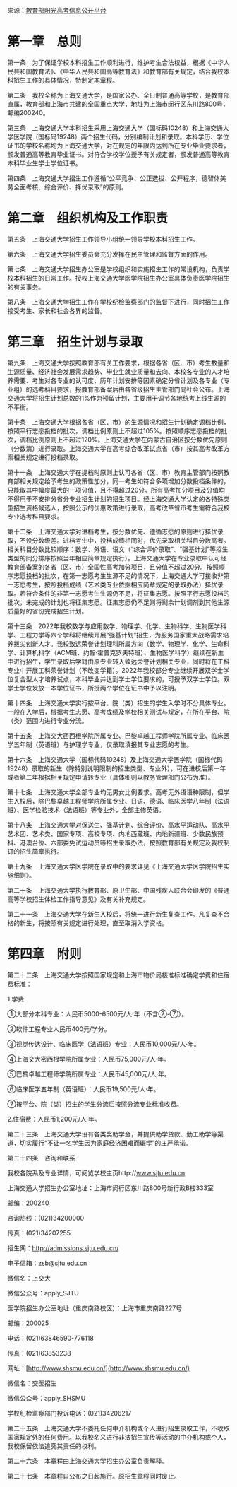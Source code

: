 来源：[教育部阳光高考信息公开平台](https://gaokao.chsi.com.cn/zsgs/zhangcheng/listVerifedZszc--infoId-3762756332,method-view,schId-199.dhtml)

# 第一章　总则

第一条　为了保证学校本科招生工作顺利进行，维护考生合法权益，根据《中华人民共和国教育法》、《中华人民共和国高等教育法》和教育部有关规定，结合我校本科招生工作的具体情况，特制定本章程。

第二条　我校全称为上海交通大学，是国家公办、全日制普通高等学校，是教育部直属，教育部和上海市共建的全国重点大学，地址为上海市闵行区东川路800号，邮编200240。

第三条　上海交通大学本科招生采用上海交通大学（国标码10248）和上海交通大学医学院（国标码19248）两个招生代码，分别编制计划和录取。本科学历、学位证书的学校名称均为上海交通大学，对在规定的年限内达到所在专业毕业要求者，颁发普通高等教育毕业证书。对符合学校学位授予有关规定者，颁发普通高等教育本科毕业生学士学位证书。

第四条　上海交通大学招生工作遵循“公平竞争、公正选拔、公开程序，德智体美劳全面考核、综合评价、择优录取”的原则。

# 第二章　组织机构及工作职责

第五条　上海交通大学招生工作领导小组统一领导学校本科招生工作。

第六条　上海交通大学招生委员会充分发挥在民主管理和监督方面的作用。

第七条　上海交通大学招生办公室是学校组织和实施招生工作的常设机构，负责学校本科招生的日常工作。授权上海交通大学医学院招生办公室具体负责医学院招生的有关事务。

第八条　上海交通大学招生工作在学校纪检监察部门的监督下进行，同时招生工作接受考生、家长和社会各界的监督。

# 第三章　招生计划与录取

第九条　上海交通大学按照教育部有关工作要求，根据各省（区、市）考生数量和生源质量、经济社会发展需求趋势、毕业生就业质量和去向、本校各专业的人才培养需要、考生对各专业的认可度、历年计划安排等因素确定分省计划及各专业（专业组）的选考科目要求，报教育部备案后由各省级招生主管部门向社会公布。上海交通大学将招生计划总数的1%作为预留计划，主要用于调节各地统考上线生源的不平衡。

第十条　上海交通大学根据各省（区、市）的生源情况和招生计划确定调档比例，按照平行志愿投档的批次，调档比例原则上不超过105%。按照顺序志愿投档的批次，调档比例原则上不超过120%。上海交通大学在内蒙古自治区按分数优先原则（分数清）进行录取。上海交通大学在高考综合改革试点省（市）按其高考改革方案相关规定进行投档录取。

第十一条　上海交通大学在提档时原则上认可各省（区、市）教育主管部门按照教育部相关规定给予考生的政策性加分，同一考生如符合多项增加分数投档条件的，只能取其中幅度最大的一项分值，且不得超过20分。所有高考加分项目及分值均不得用于不安排分省分专业招生计划的招生项目。经上海交通大学认定的各特殊类型招生资格候选人，按照公示的优惠政策进行录取，高考改革省市考生需符合我校专业选考科目要求。

第十二条　上海交通大学对进档考生，按分数优先、遵循志愿的原则进行择优录取，不设分数级差。进档考生中，投档成绩相同时，优先录取相关科目分数高者。相关科目分数比较顺序：数学、外语、语文（“综合评价录取”、“强基计划”等招生类型的同分排序按照当年相应简章规定执行）。上海交通大学在专业录取中认可经教育部备案的各省（区、市）全国性高考加分项目，且分值不超过20分。按照顺序志愿投档的批次，在第一志愿考生生源不足的情况下，上海交通大学可接收非第一志愿考生，按照投档成绩（艺术类专业依据相应简章规定的录取办法）择优录取。若符合条件的非第一志愿考生生源仍不足，将征集志愿。按照平行志愿投档的批次，未完成的计划也将征集志愿。征集志愿仍不足则将剩余计划调剂到其他生源质量好的省份完成招生计划。

第十三条　2022年我校数学与应用数学、物理学、化学、生物科学、生物医学科学、工程力学等六个学科将继续开展“强基计划”招生，为服务国家重大战略需求培养拔尖创新人才。我校致远荣誉计划理科所属方向（数学、物理学、化学、生命科学、计算机科学（ACM班、约翰·霍普克罗夫特班）、生物医学科学）继续在新生中进行招生，学生录取后学籍由原专业转入致远荣誉计划相关专业，同时将在工科专业中开展工科荣誉计划（不改变学籍）。2022年我校部分专业继续开展双学士学位复合型人才培养试点，本科毕业并达到学士学位要求的，可授予双学士学位。双学士学位发放一本学位证书，所授两个学位在证书中予以注明。

第十四条　上海交通大学实行按平台、院（类）招生的学生入学时不分具体专业。一般在入学后，根据考生志愿、高考成绩及学校相关测试与规定，在所在平台、院（类）范围内进行专业分流。

第十五条　上海交大密西根学院所属专业、巴黎卓越工程师学院所属专业、临床医学五年制（英语班）与护理学专业，仅录取填报其专业志愿的考生。

第十六条　上海交通大学（国标代码10248）及上海交通大学医学院（国标代码19248）录取的新生（除特别说明限制的招生类型、专业外），可在进校后第一年或者第二年根据相关规定申请转专业（具体细则以教务管理部门公布为准）。

第十七条　上海交通大学全部专业均无男女比例要求。高考无外语语种限制，但学生入校后，除巴黎卓越工程师学院所属专业、日语、德语、临床医学八年制（法语班）、医学检验技术（法语班）等专业外，全部主修英语。

第十八条　上海交通大学对保送生、强基计划、综合评价、高水平运动队、高水平艺术团、艺术类、国家专项、高校专项、内地西藏班、内地新疆班、少数民族预科、港澳台侨、六部委免试运动员等招生录取办法，按照教育部有关规定及我校制订的招生简章执行。

第十九条　上海交通大学医学院在录取中的要求详见《上海交通大学医学院招生实施细则》。

第二十条　上海交通大学执行教育部、原卫生部、中国残疾人联合会印发的《普通高等学校招生体检工作指导意见》及有关补充规定。

第二十一条　上海交通大学在新生入校后，将统一进行新生复查工作。凡复查不合格的新生，将按照有关规定进行处理，直至取消入学资格。

# 第四章　附则

第二十二条　上海交通大学按照国家规定和上海市物价局核准标准确定学费和住宿费标准：

1.学费

①大部分本科专业：人民币5000-6500元/人·年（不含②-⑦）。

②软件工程专业人民币400元/学分。

③视觉传达设计、临床医学（法语班）专业：人民币10,000元/人·年。

④上海交大密西根学院所属专业：人民币75,000元/人·年。

⑤巴黎卓越工程师学院所属专业：人民币45,000元/人·年。

⑥临床医学五年制（英语班）：人民币19,500元/人·年。

⑦按平台、院（类）招生的学生分流后按照分流专业标准收费。

2.住宿费：人民币1,200元/人·年。

第二十三条　上海交通大学设有各类奖助学金，并提供助学贷款、勤工助学等渠道，切实履行“不让一名学生因为家庭经济困难而辍学”的庄严承诺。

第二十四条　咨询和联系

我校各院系及专业详情，可阅览学校主页http://www.sjtu.edu.cn

上海交通大学招生办公室地址：上海市闵行区东川路800号新行政B楼333室

邮编：200240

咨询热线：(021)34200000

传真：(021)34207255

招生网：http://admissions.sjtu.edu.cn/

电子信箱：zsb@sjtu.edu.cn

微信名：上交大

微信公众号：apply\_SJTU

医学院招生办公室地址（重庆南路校区）：上海市重庆南路227号

邮编：200025

电话：(021)63846590-776118

传真：(021)63853238

网址：[http://www.shsmu.edu.cn/](http://www.shsmu.edu.cn/)

微信名：交医招生

微信公众号：apply\_SHSMU

学校纪检监察部门投诉电话：(021)34206217

第二十五条　上海交通大学不委托任何中介机构或个人进行招生录取工作，不收取国家规定外的任何费用。以我校名义进行非法招生宣传等活动的中介机构或个人，我校保留依法追究其责任的权利。

第二十六条　本章程由上海交通大学招生办公室负责解释。

第二十七条　本章程自公布之日起施行。原招生章程同时废止。
